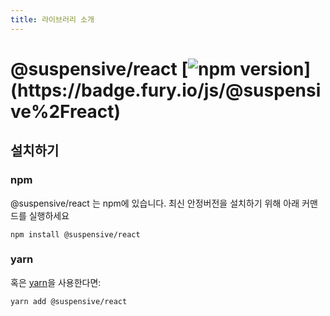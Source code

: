 ```yaml
---
title: 라이브러리 소개
---
```


# @suspensive/react [![npm version](https://badge.fury.io/js/@suspensive%2Freact.svg?)](https://badge.fury.io/js/@suspensive%2Freact)

## 설치하기

### npm

@suspensive/react 는 npm에 있습니다. 최신 안정버전을 설치하기 위해 아래 커맨드를 실행하세요

```shell
npm install @suspensive/react
```

### yarn

혹은 <a href="https://classic.yarnpkg.com/en/docs/install/" target="_blank">yarn</a>을 사용한다면:

```shell
yarn add @suspensive/react
```
